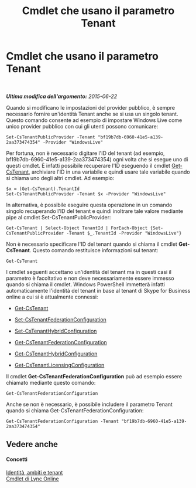 ﻿---
title: Cmdlet che usano il parametro Tenant
TOCTitle: Cmdlet che usano il parametro Tenant
ms:assetid: e7fe7c12-fbe0-49c1-9e8c-eef6958f27d0
ms:mtpsurl: https://technet.microsoft.com/it-it/library/Dn362850(v=OCS.15)
ms:contentKeyID: 56269992
ms.date: 08/24/2015
mtps_version: v=OCS.15
ms.translationtype: HT
---

# Cmdlet che usano il parametro Tenant

 

_**Ultima modifica dell'argomento:** 2015-06-22_

Quando si modificano le impostazioni del provider pubblico, è sempre necessario fornire un'identità Tenant anche se si usa un singolo tenant. Questo comando consente ad esempio di impostare Windows Live come unico provider pubblico con cui gli utenti possono comunicare:

    Set-CsTenantPublicProvider -Tenant "bf19b7db-6960-41e5-a139-2aa373474354" -Provider "WindowsLive"

Per fortuna, non è necessario digitare l'ID del tenant (ad esempio, bf19b7db-6960-41e5-a139-2aa373474354) ogni volta che si esegue uno di questi cmdlet. È infatti possibile recuperare l'ID eseguendo il cmdlet [Get-CsTenant](https://docs.microsoft.com/en-us/powershell/module/skype/Get-CsTenant), archiviare l'ID in una variabile e quindi usare tale variabile quando si chiama uno degli altri cmdlet. Ad esempio:

    $x = (Get-CsTenant).TenantId
    Set-CsTenantPublicProvider -Tenant $x -Provider "WindowsLive"

In alternativa, è possibile eseguire questa operazione in un comando singolo recuperando l'ID del tenant e quindi inoltrare tale valore mediante pipe al cmdlet Set-CsTenantPublicProvider:

    Get-CsTenant | Select-Object TenantId | ForEach-Object {Set-CsTenantPublicProvider -Tenant $_.TenantId -Provider "WindowsLive"}

Non è necessario specificare l'ID del tenant quando si chiama il cmdlet **Get-CsTenant**. Questo comando restituisce informazioni sul tenant:

    Get-CsTenant

I cmdlet seguenti accettano un'identità del tenant ma in questi casi il parametro è facoltativo e non deve necessariamente essere immesso quando si chiama il cmdlet. Windows PowerShell immetterà infatti automaticamente l'identità del tenant in base al tenant di Skype for Business online a cui si è attualmente connessi:

  - [Get-CsTenant](https://docs.microsoft.com/en-us/powershell/module/skype/Get-CsTenant)

  - [Set-CsTenantFederationConfiguration](https://docs.microsoft.com/powershell/module/skype/Set-CsTenantFederationConfiguration)

  - [Set-CsTenantHybridConfiguration](https://docs.microsoft.com/en-us/powershell/module/skype/Set-CsTenantHybridConfiguration)

  - [Get-CsTenantFederationConfiguration](https://docs.microsoft.com/powershell/module/skype/Get-CsTenantFederationConfiguration)

  - [Get-CsTenantHybridConfiguration](https://docs.microsoft.com/en-us/powershell/module/skype/Get-CsTenantHybridConfiguration)

  - [Get-CsTenantLicensingConfiguration](https://docs.microsoft.com/en-us/powershell/module/skype/Get-CsTenantLicensingConfiguration)

Il cmdlet **Get-CsTenantFederationConfiguration** può ad esempio essere chiamato mediante questo comando:

    Get-CsTenantFederationConfiguration

Anche se non è necessario, è possibile includere il parametro Tenant quando si chiama Get-CsTenantFederationConfiguration:

    Get-CsTenantFederationConfiguration -Tenant "bf19b7db-6960-41e5-a139-2aa373474354"

## Vedere anche

#### Concetti

[Identità, ambiti e tenant](identities-scopes-and-tenants-in-skype-for-business-online.md)  
[Cmdlet di Lync Online](the-skype-for-business-online-cmdlets.md)


